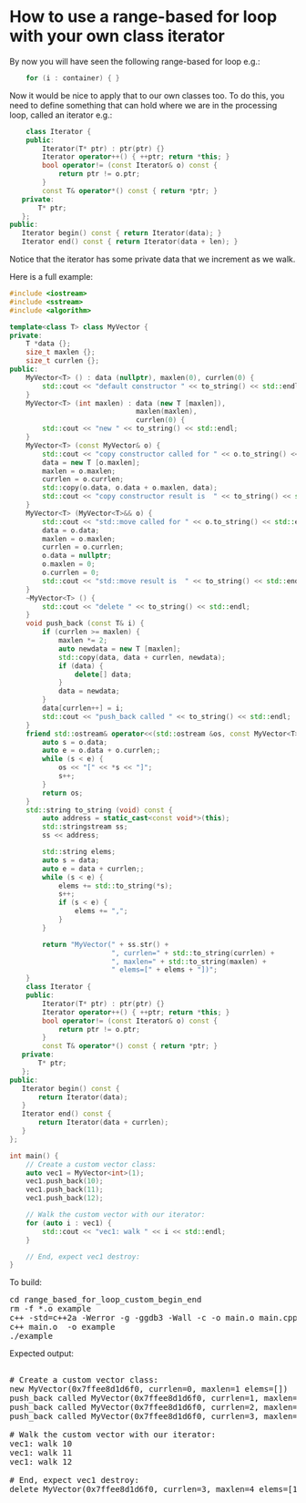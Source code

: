 How to use a range-based for loop with your own class iterator
==============================================================

By now you will have seen the following range-based for loop e.g.:
```C++
    for (i : container) { }
```
Now it would be nice to apply that to our own classes too. To do this,
you need to define something that can hold where we are in the processing
loop, called an iterator e.g.:
```C++
    class Iterator {
    public:
        Iterator(T* ptr) : ptr(ptr) {}
        Iterator operator++() { ++ptr; return *this; }
        bool operator!= (const Iterator& o) const {
            return ptr != o.ptr;
        }
        const T& operator*() const { return *ptr; }
   private:
       T* ptr;
   };
public:
   Iterator begin() const { return Iterator(data); }
   Iterator end() const { return Iterator(data + len); }
```
Notice that the iterator has some private data that we increment as
we walk.

Here is a full example:
```C++
#include <iostream>
#include <sstream>
#include <algorithm>

template<class T> class MyVector {
private:
    T *data {};
    size_t maxlen {};
    size_t currlen {};
public:
    MyVector<T> () : data (nullptr), maxlen(0), currlen(0) {
        std::cout << "default constructor " << to_string() << std::endl;
    }
    MyVector<T> (int maxlen) : data (new T [maxlen]),
                               maxlen(maxlen),
                               currlen(0) {
        std::cout << "new " << to_string() << std::endl;
    }
    MyVector<T> (const MyVector& o) {
        std::cout << "copy constructor called for " << o.to_string() << std::endl;
        data = new T [o.maxlen];
        maxlen = o.maxlen;
        currlen = o.currlen;
        std::copy(o.data, o.data + o.maxlen, data);
        std::cout << "copy constructor result is  " << to_string() << std::endl;
    }
    MyVector<T> (MyVector<T>&& o) {
        std::cout << "std::move called for " << o.to_string() << std::endl;
        data = o.data;
        maxlen = o.maxlen;
        currlen = o.currlen;
        o.data = nullptr;
        o.maxlen = 0;
        o.currlen = 0;
        std::cout << "std::move result is  " << to_string() << std::endl;
    }
    ~MyVector<T> () {
        std::cout << "delete " << to_string() << std::endl;
    }
    void push_back (const T& i) {
        if (currlen >= maxlen) {
            maxlen *= 2;
            auto newdata = new T [maxlen];
            std::copy(data, data + currlen, newdata);
            if (data) {
                delete[] data;
            }
            data = newdata;
        }
        data[currlen++] = i;
        std::cout << "push_back called " << to_string() << std::endl;
    }
    friend std::ostream& operator<<(std::ostream &os, const MyVector<T>& o) {
        auto s = o.data;
        auto e = o.data + o.currlen;;
        while (s < e) {
            os << "[" << *s << "]";
            s++;
        }
        return os;
    }
    std::string to_string (void) const {
        auto address = static_cast<const void*>(this);
        std::stringstream ss;
        ss << address;

        std::string elems;
        auto s = data;
        auto e = data + currlen;;
        while (s < e) {
            elems += std::to_string(*s);
            s++;
            if (s < e) {
                elems += ",";
            }
        }

        return "MyVector(" + ss.str() +
                         ", currlen=" + std::to_string(currlen) +
                         ", maxlen=" + std::to_string(maxlen) +
                         " elems=[" + elems + "])";
    }
    class Iterator {
    public:
        Iterator(T* ptr) : ptr(ptr) {}
        Iterator operator++() { ++ptr; return *this; }
        bool operator!= (const Iterator& o) const {
            return ptr != o.ptr;
        }
        const T& operator*() const { return *ptr; }
   private:
       T* ptr;
   };
public:
   Iterator begin() const {
       return Iterator(data);
   }
   Iterator end() const {
       return Iterator(data + currlen);
   }
};

int main() {
    // Create a custom vector class:
    auto vec1 = MyVector<int>(1);
    vec1.push_back(10);
    vec1.push_back(11);
    vec1.push_back(12);

    // Walk the custom vector with our iterator:
    for (auto i : vec1) {
        std::cout << "vec1: walk " << i << std::endl;
    }

    // End, expect vec1 destroy:
}
```
To build:
<pre>
cd range_based_for_loop_custom_begin_end
rm -f *.o example
c++ -std=c++2a -Werror -g -ggdb3 -Wall -c -o main.o main.cpp
c++ main.o  -o example
./example
</pre>
Expected output:
<pre>

# Create a custom vector class:
new MyVector(0x7ffee8d1d6f0, currlen=0, maxlen=1 elems=[])
push_back called MyVector(0x7ffee8d1d6f0, currlen=1, maxlen=1 elems=[10])
push_back called MyVector(0x7ffee8d1d6f0, currlen=2, maxlen=2 elems=[10,11])
push_back called MyVector(0x7ffee8d1d6f0, currlen=3, maxlen=4 elems=[10,11,12])

# Walk the custom vector with our iterator:
vec1: walk 10
vec1: walk 11
vec1: walk 12

# End, expect vec1 destroy:
delete MyVector(0x7ffee8d1d6f0, currlen=3, maxlen=4 elems=[10,11,12])
</pre>
